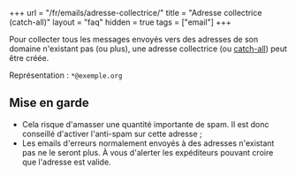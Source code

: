 +++
url = "/fr/emails/adresse-collectrice/"
title = "Adresse collectrice (catch-all)"
layout = "faq"
hidden = true
tags = ["email"]
+++

Pour collecter tous les messages envoyés vers des adresses de son domaine n'existant pas (ou plus), une adresse collectrice (ou [catch-all](https://fr.wikipedia.org/wiki/Catch-all)) peut être créée.

Représentation : `*@exemple.org`

## Mise en garde

- Cela risque d'amasser une quantité importante de spam. Il est donc conseillé d'activer l'anti-spam sur cette adresse ;
- Les emails d'erreurs normalement envoyés à des adresses n'existant pas ne le seront plus. À vous d'alerter les expéditeurs pouvant croire que l'adresse est valide.

